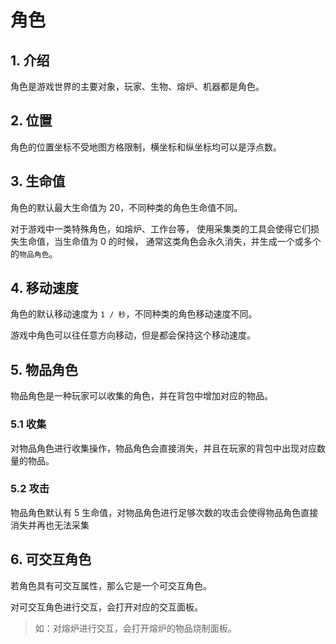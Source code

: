 # 角色

## 1. 介绍

角色是游戏世界的主要对象，玩家、生物、熔炉、机器都是角色。

## 2. 位置

角色的位置坐标不受地图方格限制，横坐标和纵坐标均可以是浮点数。

## 3. 生命值

角色的默认最大生命值为 20，不同种类的角色生命值不同。

对于游戏中一类特殊角色，如熔炉、工作台等，
使用采集类的工具会使得它们损失生命值，当生命值为 0 的时候，
通常这类角色会永久消失，并生成一个或多个的`物品角色`。

## 4. 移动速度

角色的默认移动速度为 `1 / 秒`，不同种类的角色移动速度不同。

游戏中角色可以往任意方向移动，但是都会保持这个移动速度。

## 5. 物品角色

物品角色是一种玩家可以收集的角色，并在背包中增加对应的物品。

### 5.1 收集

对物品角色进行收集操作，物品角色会直接消失，并且在玩家的背包中出现对应数量的物品。

### 5.2 攻击

物品角色默认有 5 生命值，对物品角色进行足够次数的攻击会使得物品角色直接消失并再也无法采集

## 6. 可交互角色

若角色具有可交互属性，那么它是一个可交互角色。

对可交互角色进行交互，会打开对应的交互面板。

> 如：对熔炉进行交互，会打开熔炉的物品烧制面板。
